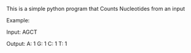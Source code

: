 This is a simple python program that Counts Nucleotides from an input

Example: 

Input: AGCT

Output: 
A: 1 G: 1 C: 1 T: 1
